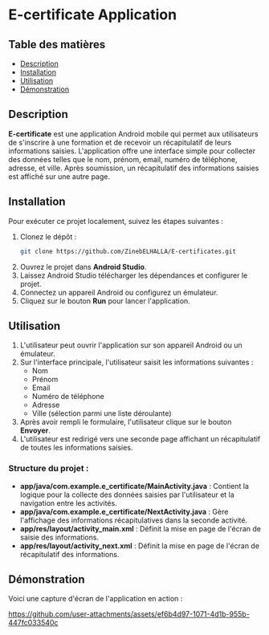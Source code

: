 
# E-certificate Application

## Table des matières

- [Description](#description)
- [Installation](#installation)
- [Utilisation](#utilisation)
- [Démonstration](#démonstration)

## Description

**E-certificate** est une application Android mobile qui permet aux utilisateurs de s'inscrire à une formation et de recevoir un récapitulatif de leurs informations saisies. L'application offre une interface simple pour collecter des données telles que le nom, prénom, email, numéro de téléphone, adresse, et ville. Après soumission, un récapitulatif des informations saisies est affiché sur une autre page.

## Installation

Pour exécuter ce projet localement, suivez les étapes suivantes :

1. Clonez le dépôt :
   ```bash
   git clone https://github.com/ZinebELHALLA/E-certificates.git
   ```
2. Ouvrez le projet dans **Android Studio**.
3. Laissez Android Studio télécharger les dépendances et configurer le projet.
4. Connectez un appareil Android ou configurez un émulateur.
5. Cliquez sur le bouton **Run** pour lancer l'application.

## Utilisation

1. L'utilisateur peut ouvrir l'application sur son appareil Android ou un émulateur.
2. Sur l'interface principale, l'utilisateur saisit les informations suivantes :
   - Nom
   - Prénom
   - Email
   - Numéro de téléphone
   - Adresse
   - Ville (sélection parmi une liste déroulante)
3. Après avoir rempli le formulaire, l'utilisateur clique sur le bouton **Envoyer**.
4. L'utilisateur est redirigé vers une seconde page affichant un récapitulatif de toutes les informations saisies.

### Structure du projet :

- **app/java/com.example.e_certificate/MainActivity.java** : Contient la logique pour la collecte des données saisies par l'utilisateur et la navigation entre les activités.
- **app/java/com.example.e_certificate/NextActivity.java** : Gère l'affichage des informations récapitulatives dans la seconde activité.
- **app/res/layout/activity_main.xml** : Définit la mise en page de l'écran de saisie des informations.
- **app/res/layout/activity_next.xml** : Définit la mise en page de l'écran de récapitulatif des informations.

## Démonstration

Voici une capture d'écran de l'application en action :


https://github.com/user-attachments/assets/ef6b4d97-1071-4d1b-955b-447fc033540c

